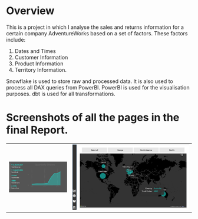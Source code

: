 Overview
=============
This is a project in which I analyse the sales and returns information for a certain company AdventureWorks based on a set of factors.
These factors include:

1. Dates and Times
2. Customer Information
3. Product Information
4. Territory Information.

Snowflake is used to store raw and processed data. It is also used to process all DAX queries from PowerBI.
PowerBI is used for the visualisation purposes.
dbt is used for all transformations.

Screenshots of all the pages in the final Report.
==================================================
<p align="center">
  <table>
    <tr>
      <td><img src="assets/custom_tooltip.png" alt="Left Image" width="300"/></td>
      <td><img src="assets/map.png" alt="Right Image" width="600"/></td>
    </tr>
  </table>
</p>